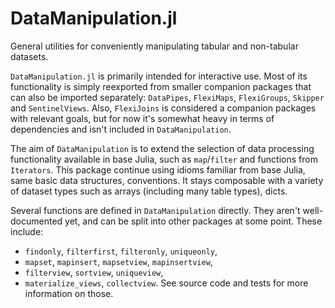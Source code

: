 # DataManipulation.jl

General utilities for conveniently manipulating tabular and non-tabular datasets.

`DataManipulation.jl` is primarily intended for interactive use. Most of its functionality is simply reexported from smaller companion packages that can also be imported separately: `DataPipes`, `FlexiMaps`, `FlexiGroups`,  `Skipper` and `SentinelViews`. Also, `FlexiJoins` is considered a companion packages with relevant goals, but for now it's somewhat heavy in terms of dependencies and isn't included in `DataManipulation`.

The aim of `DataManipulation` is to extend the selection of data processing functionality available in base Julia, such as `map`/`filter` and functions from `Iterators`.
This package continue using idioms familiar from base Julia, same basic data structures, conventions. It stays composable with a variety of dataset types such as arrays (including many table types), dicts.

Several functions are defined in `DataManipulation` directly. They aren't well-documented yet, and can be split into other packages at some point. These include:
- `findonly`, `filterfirst`, `filteronly`, `uniqueonly`,
- `mapset`, `mapinsert`, `mapsetview`, `mapinsertview`,
- `filterview`, `sortview`, `uniqueview`,
- `materialize_views`, `collectview`.
See source code and tests for more information on those.
